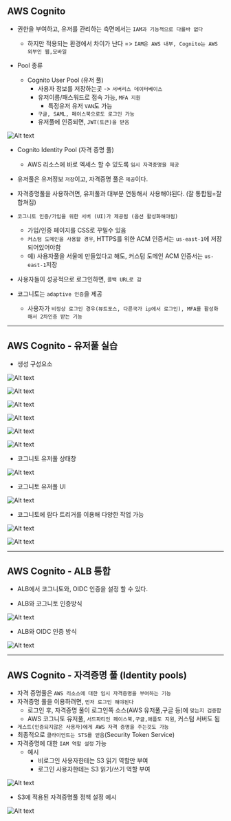 ## AWS Cognito

- 권한을 부여하고, 유저를 관리하는 측면에서는 `IAM과 기능적으로 다를바 없다`
  - 하지만 적용되는 환경에서 차이가 난다 => `IAM은 AWS 내부, Cognito는 AWS 외부인 웹,모바일` 

- Pool 종류
  - Cognito User Pool (유저 풀)
    - 사용자 정보를 저장하는곳 -> `서버리스 데이터베이스`
    - 유저이름/패스워드로 접속 가능, `MFA 지원`
      - 특정유저 유저 `VAN`도 가능
    - `구글, SAML, 페이스북으로도 로그인 가능`
    - 유저풀에 인증되면, `JWT(토큰)을 받음`


![Alt text](../etc/image3/cognito_%EC%9C%A0%EC%A0%80%ED%92%801.png)


  - Cognito Identity Pool (자격 증명 풀)
    - AWS 리소스에 바로 엑세스 할 수 있도록 `임시 자격증명을 제공` 

- 유저풀은 유저정보 `저장`이고, 자격증명 풀은 `제공`이다.
- 자격증명풀을 사용하려면, 유저풀과 대부분 연동해서 사용해야된다. (잘 통합됨=잘 합쳐짐)


- `코그니토 인증/가입을 위한 서버 (UI)가 제공됨 (옵션 활성화해야됨)`
  - 가입/인증 페이지를 CSS로 꾸밀수 있음
  - `커스텀 도메인을 사용할 경우`,  HTTPS를 위한 ACM 인증서는 `us-east-1`에 저장되어있어야함
  - 예) 사용자풀을 서울에 만들었다고 해도, 커스텀 도메인 ACM 인증서는 `us-east-1`저장



- 사용자들이 성공적으로 로그인하면, `콜백 URL로 감`



- 코그니토는 `adaptive 인증`을 제공
  - 사용자가 `비정상 로그인 경우(뷰트포스, 다른국가 ip에서 로그인), MFA를 활성화 해서 2차인증 받는 기능`

--------------------------

## AWS Cognito - 유저풀 실습


- 생성 구성요소

![Alt text](../etc/image3/cognito_%EC%8B%A4%EC%8A%B51.png)

![Alt text](../etc/image3/cognito_%EC%8B%A4%EC%8A%B52.png)

![Alt text](../etc/image3/cognito_%EC%8B%A4%EC%8A%B53.png)

![Alt text](../etc/image3/cognito_%EC%8B%A4%EC%8A%B54.png)

![Alt text](../etc/image3/cognito_%EC%8B%A4%EC%8A%B55.png)

![Alt text](../etc/image3/cognito_%EC%8B%A4%EC%8A%B56.png)






- 코그니토 유저풀 상태창

![Alt text](../etc/image3/cognito_%EC%8B%A4%EC%8A%B57.png)





- 코그니토 유저풀 UI

![Alt text](../etc/image3/cognito_%EC%8B%A4%EC%8A%B58.png)






- 코그니토에 람다 트리거를 이용해 다양한 작업 가능

![Alt text](../etc/image3/cognito_%EB%9E%8C%EB%8B%A4%ED%8A%B8%EB%A6%AC%EA%B1%B02.png)

![Alt text](../etc/image3/cognito_%EB%9E%8C%EB%8B%A4%ED%8A%B8%EB%A6%AC%EA%B1%B0.png)


---------------------------

## AWS Cognito - ALB 통합

- ALB에서 코그니토와, OIDC 인증을 설정 할 수 있다.

- ALB와 코그니토 인증방식

![Alt text](../etc/image3/cognito_ALB1.png)



- ALB와 OIDC 인증 방식

![Alt text](../etc/image3/cognito_ALB2.png)



-------------------------------------

## AWS Cognito - 자격증명 풀 (Identity pools)

- 자격 증명풀은 `AWS 리소스에 대한 임시 자격증명을 부여하는 기능`
- 자격증명 풀을 이용하려면, `먼저 로그인 해야된다`
  - 로그인 후, 자격증명 풀이 로그인쪽 소스(AWS 유저풀,구글 등)에 `맞는지 검증함`
  - AWS 코그니토 유저풀, `서드파티인 페이스북,구글,애플도 지원`, 커스텀 서버도 됨
- `게스트(인증되지않은 사용자)에게 AWS 자격 증명을 주는것도 가능`
- 최종적으로 `클라이언트는 STS를 얻음`(Security Token Service)
- 자격증명에 대한 `IAM 역할 설정` 가능
  - 예시
    - 비로그인 사용자한테는 S3 읽기 역할만 부여
    - 로그인 사용자한테는 S3 읽기/쓰기 역할 부여

![Alt text](../etc/image3/cognito_%EC%9E%90%EA%B2%A9%EC%A6%9D%EB%AA%85%ED%92%801.png)


- S3에 적용된 자격증명풀 정책 설정 예시

![Alt text](../etc/image3/cognito_%EC%9E%90%EA%B2%A9%EC%A6%9D%EB%AA%85%ED%92%802.png)




































































































